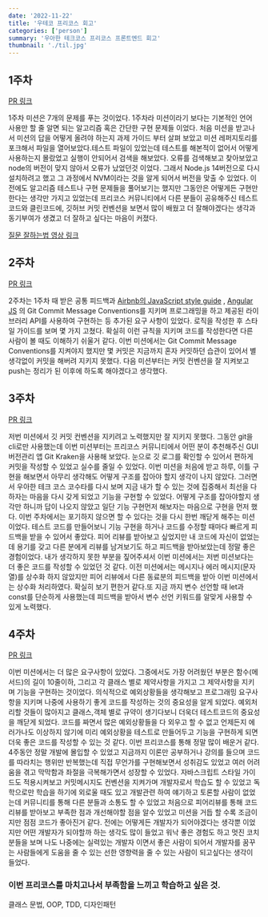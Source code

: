 ```yaml
---
date: '2022-11-22'
title: '우테코 프리코스 회고'
categories: ['person']
summary: '우아한 테크코스 프리코스 프론트엔드 회고'
thumbnail: './til.jpg'
---
```


## 1주차
[PR 링크](https://github.com/woowacourse-precourse/javascript-onboarding/pull/170)

1주차 미션은 7개의 문제를 푸는 것이었다.
1주차라 미션이라기 보다는 기본적인 언어 사용만 할 줄 알면 되는 알고리즘 혹은 간단한 구현 문제들 이었다.
처음 미션을 받고나서 미션의 답을 어떻게 올려야 하는지 과제 가이드 부터 살펴 보았고 미션 레퍼지토리를 포크해서 파일을 열어보았다.테스트 파일이 있었는데 테스트를 해본적이 없어서 어떻게 사용하는지 몰랐었고 실행이 안되어서 검색을 해보았다.
오류를 검색해보고 찾아보았고 node의 버전이 맞지 않아서 오류가 났었던것 이었다.
그래서 Node.js 14버전으로 다시 설치하려고 했고 그 과정에서 NVM이라는 것을 알게 되어서 버전을 맞출 수 있었다.
이전에도 알고리즘 테스트나 구현 문제들을 풀어보기는 했지만 그동안은 어떻게든 구현만 한다는 생각만 가지고 있었는데 프리코스 커뮤니티에서 다른 분들이 공유해주신 테스트코드와 클린코드에, 깃허브 커밋 컨벤션을 보면서 많이 배웠고 더 잘해야겠다는 생각과 동기부여가 생겼고 더 잘하고 싶다는 마음이 커졌다.

[질문 잘하는법 영상 링크](https://www.youtube.com/watch?v=L2p1mdpxD5w)

## 2주차
[PR 링크](https://github.com/woowacourse-precourse/javascript-baseball/pull/26)

2주차는 1주차 때 받은 공통 피드백과 [Airbnb의 JavaScript style guide](https://github.com/airbnb/javascript) , [Angular JS](https://gist.github.com/stephenparish/9941e89d80e2bc58a153) 의 Git Commit Message Conventions를 지키며 프로그래밍을 하고 제공된 라이브러리 API를 사용하여 구현하는 등 추가된 요구 사항이 있었다. 로직을 작성한 후 스타일 가이드를 보며 몇 가지 고쳤다. 확실히 이런 규칙을 지키며 코드를 작성한다면 다른 사람이 볼 때도 이해하기 쉬울거 같다. 이번 미션에서는 Git Commit Message Conventions를 지켜야지 했지만 몇 커밋은 지금까지 혼자 커밋하던 습관이 있어서 별 생각없이 커밋을 해버려 지키지 못했다. 다음 미션부터는 커밋 컨벤션을 잘 지켜보고 push는 정리가 된 이후에 하도록 해야겠다고 생각했다.

## 3주차
[PR 링크](https://github.com/woowacourse-precourse/javascript-lotto/pull/236)

저번 미션에서 깃 커밋 컨벤션을 지키려고 노력했지만 잘 지키지 못했다. 그동안 git을 cli로만 사용했는데 이번 미션부터는 프리코스 커뮤니티에서 어떤 분이 추천해주신 GUI 버전관리 앱 Git Kraken을 사용해 보았다. 눈으로 깃 로그를 확인할 수 있어서 편하게 커밋을 작성할 수 있었고 실수를 줄일 수 있었다. 이번 미션을 처음에 받고 하루, 이틀 구현을 해보면서  아무리 생각해도 어떻게 구조를 잡아야 할지 생각이 나지 않았다. 그러면서 우아한 테크 코스 코수타를 다시 보며 지금 내가 할 수 있는 것에 집중해서 최선을 다하자는 마음을 다시 갖게 되었고 기능을 구현할 수 있었다. 어떻게 구조를 잡아야할지 생각만 하니까 답이 나오지 않았고 일단 기능 구현먼저 해보자는 마음으로 구현을 먼저 했다. 이번 주차에서는 포기하지 않으면 할 수 있다는 것을 다시 한번 깨닫게 해주는 미션이었다.  테스트 코드를 만들어보니 기능 구현을 하거나 코드를 수정할 때마다 빠르게 피드백을 받을 수 있어서 좋았다. 피어 리뷰를 받아보고 싶었지만 내 코드에 자신이 없었는데 용기를 갖고 다른 분에게 리뷰를 남겨보기도 하고 피드백을 받아보았는데 정말 좋은 경험이었다. 내가 생각하지 못한 부분을 짚어주셔서 이번 미션에서는 저번 미션보다는 더 좋은 코드를 작성할 수 있었던 것 같다. 이전 미션에서는 메시지나 에러 메시지(문자열)를 상수화 하지 않았지만 피어 리뷰에서 다른 동료분의 피드백을 받아 이번 미션에서는 상수화 처리하였다. 확실히 보기 편한거 같다.또 지금 까지 변수 선언할 때 let과 const를 단순하게 사용했는데 피드백을 받아서 변수 선언 키워드를 알맞게 사용할 수 있게 노력했다.

## 4주차
[PR 링크](https://github.com/woowacourse-precourse/javascript-bridge/pull/116)

이번 미션에서는 더 많은 요구사항이 있었다. 그중에서도 가장 어려웠던 부분은 함수(메서드)의 길이 10줄이하, 그리고 각 클래스 별로 제약사항을 가지고 그 제약사항을 지키며 기능을 구현하는 것이었다. 의식적으로 예외상황들을 생각해보고 프로그래밍 요구사항을 지키며 나중에 사용하기 좋게 코드를 작성하는 것의 중요성을 알게 되었다. 예외처리할 것들이 많아지고 클래스,객체 별로 규약이 생기다보니 더욱더 테스트코드의 중요성을 깨닫게 되었다. 코드를 짜면서 많은 예외상황들을 다 외우고 할 수 없고 언제든지 에러가나도 이상하지 않기에 미리 예외상황을 테스트로 만들어두고 기능을 구현하게 되면 더욱 좋은 코드를 작성할 수 있는 것 같다. 이번 프리코스를 통해 정말 많이 배운거 같다. 4주동안 정말 개발에 몰입할 수 있었고 지금까지 이론만 공부하거나 강의를 들으며 코드를 따라치는 행위만 반복했는데 직접 무언가를 구현해보면서 성취감도 있었고 여러 어려움을 겪고 막막함과 좌절을 극복해가면서 성장할 수 있었다. 자바스크립트 스타일 가이드도 적용시켜보고 커밋메시지도 컨벤션을 지켜가며 개발자로서 학습도 할 수 있었고 독학으로만 학습을 하기에 외로울 때도 있고 개발관련 하여 얘기하고 토론할 사람이 없었는데 커뮤니티를 통해 다른 분들과 소통도 할 수 있었고 처음으로 피어리뷰를 통해 코드리뷰를 받아보고 부족한 점과 개선해야할 점을 알수 있었고 미션을 거듭 할 수록 조금이지만 점점 코드가 좋아진거 같다. 전에는 어떻게든 개발자가 되어야겠다는 생각뿐 이었지만 어떤 개발자가 되야할까 하는 생각도 많이 들었고 워낙 좋은 경험도 하고 멋진 코치분들을 보며 나도 나중에는 실력있는 개발자 이면서 좋은 사람이 되어서 개발자를 꿈꾸는 사람들에게 도움을 줄 수 있는 선한 영향력을 줄 수 있는 사람이 되고싶다는 생각이 들었다. 
### 이번 프리코스를 마치고나서 부족함을 느끼고 학습하고 싶은 것.
클래스 문법, OOP, TDD, 디자인패턴